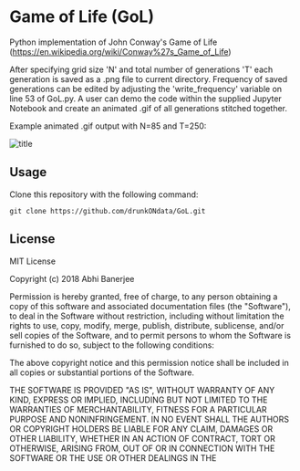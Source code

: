 # Game of Life (GoL)
Python implementation of John Conway's Game of Life (https://en.wikipedia.org/wiki/Conway%27s_Game_of_Life)

After specifying grid size 'N' and total number of generations 'T' each generation is saved as a 
.png file to current directory. Frequency of saved generations can be edited by adjusting the 'write_frequency' variable 
on line 53 of GoL.py. A user can demo the code within the supplied Jupyter Notebook and create an animated .gif of all
generations stitched together. 

Example animated .gif output with N=85 and T=250:

![title](movie.gif)


## Usage
Clone this repository with the following command:
```
git clone https://github.com/drunkONdata/GoL.git
```


## License
MIT License

Copyright (c) 2018 Abhi Banerjee

Permission is hereby granted, free of charge, to any person obtaining a copy
of this software and associated documentation files (the "Software"), to deal
in the Software without restriction, including without limitation the rights
to use, copy, modify, merge, publish, distribute, sublicense, and/or sell
copies of the Software, and to permit persons to whom the Software is
furnished to do so, subject to the following conditions:

The above copyright notice and this permission notice shall be included in all
copies or substantial portions of the Software.

THE SOFTWARE IS PROVIDED "AS IS", WITHOUT WARRANTY OF ANY KIND, EXPRESS OR
IMPLIED, INCLUDING BUT NOT LIMITED TO THE WARRANTIES OF MERCHANTABILITY,
FITNESS FOR A PARTICULAR PURPOSE AND NONINFRINGEMENT. IN NO EVENT SHALL THE
AUTHORS OR COPYRIGHT HOLDERS BE LIABLE FOR ANY CLAIM, DAMAGES OR OTHER
LIABILITY, WHETHER IN AN ACTION OF CONTRACT, TORT OR OTHERWISE, ARISING FROM,
OUT OF OR IN CONNECTION WITH THE SOFTWARE OR THE USE OR OTHER DEALINGS IN THE
